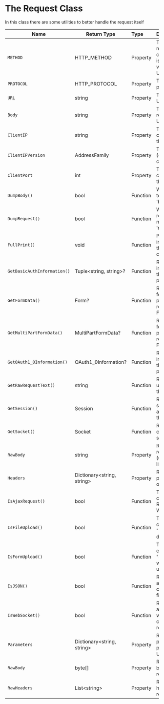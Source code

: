 # The Request Class

In this class there are some utilities to better handle the request itself

| Name                        | Return Type                | Type     | Description                                                        |
| --------------------------- | -------------------------- | :------- | :----------------------------------------------------------------- |
| `METHOD`                    | HTTP_METHOD                | Property | The request method, if custom method is used this valus is UNKNOWN |
| `PROTOCOL`                  | HTTP_PROTOCOL              | Property | The request http procol (ex 1.1)                                   |
| `URL`                       | string                     | Property | The request URL                                                    |
| `Body`                      | string                     | Property | The body of the request, in a UTF-8 string                         |
| `ClientIP`                  | string                     | Property | The ip of the client that made the request                         |
| `ClientIPVersion`           | AddressFamily              | Property | The ip version (4 or 6) of the client                              |
| `ClientPort`                | int                        | Property | The port of the client that made the request                       |
| `DumpBody()`                | bool                       | Function | Write the body to a file named 'body.txt'                          |
| `DumpRequest()`             | bool                       | Function | Write the request to a file named 'request.txt'                    |
| `FullPrint()`               | void                       | Function | Print all information of the request to console                    |
| `GetBasicAuthInformation()` | Tuple<string, string>?     | Function | Returns the information of the basic auth, if present              |
| `GetFormData()`             | Form?                      | Function | Return the formdata, if present and the request is FormUpload()    |
| `GetMultiPartFormData()`    | MultiPartFormData?         | Function | Return the formdata, if present and the request is FileUpload()    |
| `GetOAuth1_0Information()`  | OAuth1_0Information?       | Function | Returns the information of the OAuth1.0, if present                |
| `GetRawRequestText()`       | string                     | Function | Returns the unparsed text of the request                           |
| `GetSession()`              | Session                    | Function | Returns the session associated with the request                    |
| `GetSocket()`               | Socket                     | Function | Returns the connection socket                                      |
| `RawBody`                   | string                     | Property | Returns the raw request body (useful in case like json ecc)        |
| `Headers`                   | Dictionary<string, string> | Property | Returns the parsed headers of the request                          |
| `IsAjaxRequest()`           | bool                       | Function | True if request contains ""X-Requested-With"                       |
| `IsFileUpload()`            | bool                       | Function | True if request contains "multipart/form-data"                     |
| `IsFormUpload()`            | bool                       | Function | True if request contains "application/x-www-form-urlencoded"       |
| `IsJSON()`                  | bool                       | Function | Returns whether a request contains a json file or not              |
| `IsWebSocket()`             | bool                       | Function | Returns whether a request is a websocket connection request        |
| `Parameters`                | Dictionary<string, string> | Property | Returns the parameters present in the URL                          |
| `RawBody`                   | byte[]                     | Property | Returns the raw body of the request                                |
| `RawHeaders`                | List\<string\>             | Property | Returns the raw headers of the request                             |
